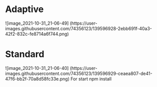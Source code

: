 <h1>Adaptive</h1>
![image_2021-10-31_21-06-49]
(https://user-images.githubusercontent.com/74356123/139596928-2ebb691f-40a3-42f2-832c-fe8714a6f744.png)
<h1>Standard</h1>
![image_2021-10-31_21-06-40]
(https://user-images.githubusercontent.com/74356123/139596929-ceaea807-de41-47f6-bb2f-70a8d58fc33e.png)
For start
npm install

